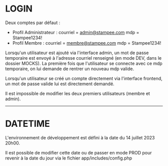 # LOGIN

Deux comptes par défaut :
- Profil Administrateur : 
    courriel = admin@stampee.com
    mdp = Stampee1234!
- Profil Membre :
    courriel = membre@stampee.com
    mdp = Stampee1234!

Lorsqu'un utilisateur est ajouté via l'interface admin, un mot de passe temporaire est envoyé à l'adresse courriel renseigné (en mode DEV, dans le dossier MOCKS). La première fois que l'utilisateur se connecte avec ce mdp temporaire, on lui demande de rentrer un nouveau mdp valide.

Lorsqu'un utilisateur se créé un compte directement via l'interface frontend, un mot de passe valide lui est directement demandé.

Il est impossible de modifier les deux premiers utilisateurs (membre et admin).

---

# DATETIME

L'environnement de développement est défini à la date du 14 juillet 2023 20h00.

Il est possible de modifier cette date ou de passer en mode PROD pour revenir à la date du jour via le fichier app/includes/config.php
